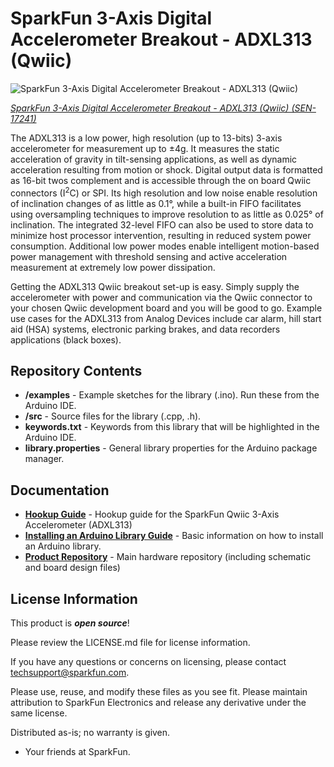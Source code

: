SparkFun 3-Axis Digital Accelerometer Breakout - ADXL313 (Qwiic)
===========================================================

![SparkFun 3-Axis Digital Accelerometer Breakout - ADXL313 (Qwiic)](link.jpg)

[*SparkFun 3-Axis Digital Accelerometer Breakout - ADXL313 (Qwiic) (SEN-17241)*](https://www.sparkfun.com/products/17241)

The ADXL313 is a low power, high resolution (up to 13-bits) 3-axis accelerometer for measurement up to ±4g. It measures the static acceleration of gravity in tilt-sensing applications, as well as dynamic acceleration resulting from motion or shock. Digital output data is formatted as 16-bit twos complement and is accessible through the on board Qwiic connectors (I<sup>2</sup>C) or SPI. Its high resolution and low noise enable resolution of inclination changes of as little as 0.1°, while a built-in FIFO facilitates using oversampling techniques to improve resolution to as little as 0.025° of inclination. The integrated 32-level FIFO can also be used to store data to minimize host processor intervention, resulting in reduced system power consumption. Additional low power modes enable intelligent motion-based power management with threshold sensing and active acceleration measurement at extremely low power dissipation. 

Getting the ADXL313 Qwiic breakout set-up is easy. Simply supply the accelerometer with power and communication via the Qwiic connector to your chosen Qwiic development board and you will be good to go. Example use cases for the ADXL313 from Analog Devices include car alarm, hill start aid (HSA) systems, electronic parking brakes, and data recorders applications  (black boxes).

Repository Contents
-------------------

* **/examples** - Example sketches for the library (.ino). Run these from the Arduino IDE. 
* **/src** - Source files for the library (.cpp, .h).
* **keywords.txt** - Keywords from this library that will be highlighted in the Arduino IDE. 
* **library.properties** - General library properties for the Arduino package manager. 

Documentation
--------------
* **[Hookup Guide](https://learn.sparkfun.com/tutorials/toshiba-stepper-motor-driver-prodriver)** - Hookup guide for the SparkFun Qwiic 3-Axis Accelerometer (ADXL313)
* **[Installing an Arduino Library Guide](https://learn.sparkfun.com/tutorials/installing-an-arduino-library)** - Basic information on how to install an Arduino library.
* **[Product Repository](https://github.com/sparkfun/SparkFun_Qwiic_ADXL313)** - Main hardware repository (including schematic and board design files)

License Information
-------------------

This product is _**open source**_! 

Please review the LICENSE.md file for license information. 

If you have any questions or concerns on licensing, please contact techsupport@sparkfun.com.

Please use, reuse, and modify these files as you see fit. Please maintain attribution to SparkFun Electronics and release any derivative under the same license.

Distributed as-is; no warranty is given.

- Your friends at SparkFun.
